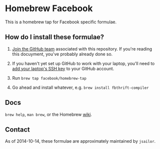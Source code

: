 Homebrew Facebook
=================

This is a homebrew tap for Facebook specific formulae.

How do I install these formulae?
--------------------------------

1. [Join the GitHub team](https://our.intern.facebook.com/intern/opensource/team/?tid=1074534) associated with this repository. If you're reading this docuyment, you've probably already done so.

2. If you haven't yet set up GitHub to work with your laptop, you'll need to [add your laptop's SSH key](https://github.com/settings/ssh) to your GitHub account.

3. Run `brew tap facebook/homebrew-tap`

4. Go ahead and install whatever, e.g. `brew install fbthrift-compiler`

Docs
----
`brew help`, `man brew`, or the Homebrew [wiki][].

[wiki]:http://wiki.github.com/mxcl/homebrew

Contact
-------

As of 2014-10-14, these formulae are approximately maintained by
`jsailor`.


